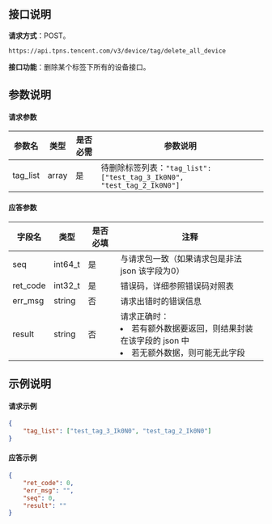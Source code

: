 
## 接口说明

**请求方式**：POST。
```shell
https://api.tpns.tencent.com/v3/device/tag/delete_all_device
```
**接口功能**：删除某个标签下所有的设备接口。


## 参数说明
#### 请求参数


| 参数名   | 类型  | 是否必需 | 参数说明                                                     |
| -------- | ----- | -------- | ------------------------------------------------------------ |
| tag_list | array | 是       | 待删除标签列表：`"tag_list": ["test_tag_3_Ik0N0", "test_tag_2_Ik0N0"]` |


#### 应答参数

| 字段名   | 类型    | 是否必填 | 注释                                                         |
| -------- | ------- | -------- | ------------------------------------------------------------ |
| seq      | int64_t | 是       | 与请求包一致（如果请求包是非法 json 该字段为0）                |
| ret_code | int32_t | 是       | 错误码，详细参照错误码对照表                                 |
| err_msg  | string  | 否       | 请求出错时的错误信息                                         |
| result   | string  | 否       | 请求正确时：<li>若有额外数据要返回，则结果封装在该字段的 json 中<li>若无额外数据，则可能无此字段 |


## 示例说明

#### 请求示例
```json
{
    "tag_list": ["test_tag_3_Ik0N0", "test_tag_2_Ik0N0"]
}
```

#### 应答示例
```json
{
    "ret_code": 0,
    "err_msg": "",
    "seq": 0,
    "result": ""
}
```


